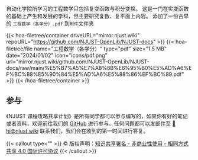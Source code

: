 自动化学院所学习的工程数学只包括复变函数与积分变换。
这是一门在实变函数的基础上产生和发展的学科，但主要研究复数、复平面上内容。
添加了一份古早的
`工程数学（各学分）.pdf` 到`附件`文件夹

{{< hoa-filetree/container driveURL="mirror.njust.wiki" repoURL="https://github.com/NJUST-OpenLib/NJUST-docs" >}}
  {{< hoa-filetree/file name="工程数学（各学分）" type="pdf" size="1.5 MB" date="2024/01/02" icon="icons/pdf.png" url="mirror.njust.wiki/github.com/NJUST-OpenLib/NJUST-docs/raw/main/%E5%B7%A5%E7%A8%8B%E6%95%B0%E5%AD%A6%EF%BC%88%E5%90%84%E5%AD%A6%E5%88%86%EF%BC%89.pdf" >}}
{{< /hoa-filetree/container >}}


## 参与

《NJUST 课程攻略共享计划》是所有同学都可以参与编写的，如果你有好的笔记或者资料，欢迎前往我们的 [GitHub](https://github.com/NJUST-OpenLib) 进行参与。任何问题都可以发邮件至 [📮hi@njust.wiki](mailto:hi@njust.wiki) 联系我们，我们会在收到的第一时间进行答复。

{{< callout type="" >}}
  © 版权声明：[知识共享署名 - 非商业性使用 - 相同方式共享 4.0 国际许可协议](https://creativecommons.org/licenses/by-nc-sa/4.0/)
{{< /callout >}}
